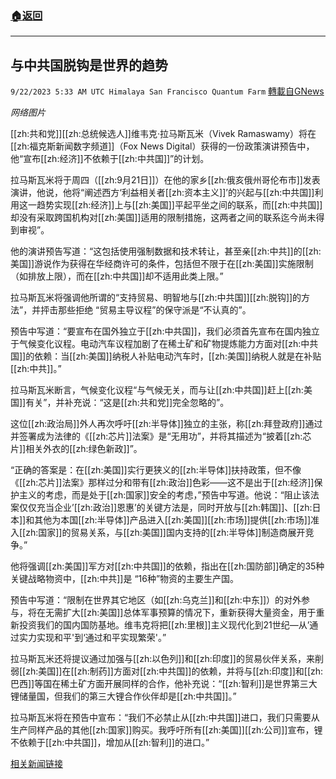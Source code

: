 ###  [:house:返回](README.md)
---


## 与中共国脱钩是世界的趋势
`9/22/2023 5:33 AM UTC Himalaya San Francisco Quantum Farm` [轉載自GNews](https://gnews.org/articles/1724974)

*网络图片*

[[zh:共和党]][[zh:总统候选人]]维韦克·拉马斯瓦米（Vivek Ramaswamy）将在[[zh:福克斯新闻数字频道]]（Fox News Digital）获得的一份政策演讲预告中，他“宣布[[zh:经济]]不依赖于[[zh:中共国]]”的计划。

拉马斯瓦米将于周四（[[zh:9月21日]]）在他的家乡[[zh:俄亥俄州哥伦布市]]发表演讲，他说，他将“阐述西方‘利益相关者[[zh:资本主义]]’的兴起与[[zh:中共国]]利用这一趋势实现[[zh:经济]]上与[[zh:美国]]平起平坐之间的联系，而[[zh:中共国]]却没有采取跨国机构对[[zh:美国]]适用的限制措施，这两者之间的联系迄今尚未得到审视”。

他的演讲预告写道：“这包括使用强制数据和技术转让，甚至亲[[zh:中共]]的[[zh:美国]]游说作为获得在华经商许可的条件，包括但不限于在[[zh:美国]]实施限制（如排放上限），而在[[zh:中共国]]却不适用此类上限。”

拉马斯瓦米将强调他所谓的“支持贸易、明智地与[[zh:中共国]][[zh:脱钩]]的方法”，并抨击那些拒绝 “贸易主导议程”的保守派是“不认真的”。

预告中写道：“要宣布在国外独立于[[zh:中共国]]，我们必须首先宣布在国内独立于气候变化议程。电动汽车议程加剧了在稀土矿和矿物提炼能力方面对[[zh:中共国]]的依赖：当[[zh:美国]]纳税人补贴电动汽车时，[[zh:美国]]纳税人就是在补贴[[zh:中共]]。”

拉马斯瓦米断言，气候变化议程“与气候无关，而与让[[zh:中共国]]赶上[[zh:美国]]有关”，并补充说：“这是[[zh:共和党]]完全忽略的”。

这位[[zh:政治局]]外人再次呼吁[[zh:半导体]]独立的主张，称[[zh:拜登政府]]通过并签署成为法律的《[[zh:芯片]]法案》是“无用功”，并将其描述为“披着[[zh:芯片]]相关外衣的[[zh:绿色新政]]”。

“正确的答案是：在[[zh:美国]]实行更狭义的[[zh:半导体]]扶持政策，但不像《[[zh:芯片]]法案》那样过分和带有[[zh:政治]]色彩——这不是出于[[zh:经济]]保护主义的考虑，而是处于[[zh:国家]]安全的考虑，”预告中写道。他说：“阻止该法案仅仅充当企业’[[zh:政治]]恩惠’的关键方法是，同时开放与[[zh:韩国]]、[[zh:日本]]和其他为本国[[zh:半导体]]产品进入[[zh:美国]][[zh:市场]]提供[[zh:市场]]准入[[zh:国家]]的贸易关系，与[[zh:美国]]国内支持的[[zh:半导体]]制造商展开竞争。”

他将强调[[zh:美国]]军方对[[zh:中共国]]的依赖，指出在[[zh:国防部]]确定的35种关键战略物资中，[[zh:中共]]是 “16种”物资的主要生产国。

预告中写道：“限制在世界其它地区（如[[zh:乌克兰]]和[[zh:中东]]）的对外参与，将在无需扩大[[zh:美国]]总体军事预算的情况下，重新获得大量资金，用于重新投资我们的国内国防基地。维韦克将把[[zh:里根]]主义现代化到21世纪—从’通过实力实现和平'到‘通过和平实现繁荣'。”

拉马斯瓦米还将提议通过加强与[[zh:以色列]]和[[zh:印度]]的贸易伙伴关系，来削弱[[zh:美国]]在[[zh:制药]]方面对[[zh:中共国]]的依赖，并将与[[zh:印度]]和[[zh:巴西]]等国在稀土矿方面开展同样的合作，他补充说：“[[zh:智利]]是世界第三大锂储量国，但我们的第三大锂合作伙伴却是[[zh:中共国]]。”

拉马斯瓦米将在预告中宣布：“我们不必禁止从[[zh:中共国]]进口，我们只需要从生产同样产品的其他[[zh:国家]]购买。我呼吁所有[[zh:美国]][[zh:公司]]宣布，锂不依赖于[[zh:中共国]]，增加从[[zh:智利]]的进口。”

[相关新闻链接](https://www.foxnews.com/politics/ramaswamy-unveils-plan-declare-economic-independence-china-upcoming-policy-speech)
